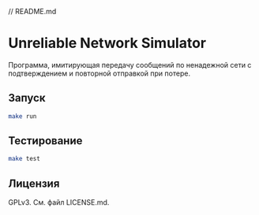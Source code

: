 // README.md
# Unreliable Network Simulator

Программа, имитирующая передачу сообщений по ненадежной сети с подтверждением и повторной отправкой при потере.

## Запуск
```sh
make run
```

## Тестирование
```sh
make test
```

## Лицензия
GPLv3. См. файл LICENSE.md.